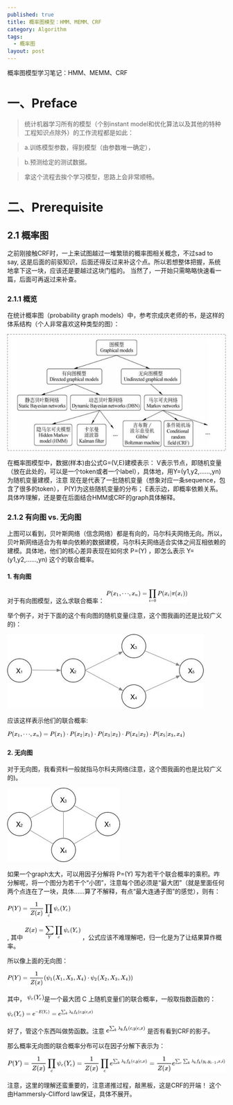 ```yaml
---
published: true
title: 概率图模型：HMM、MEMM、CRF
category: Algorithm
tags: 
  - 概率图
layout: post
---
```




概率图模型学习笔记：HMM、MEMM、CRF

# 一、Preface
> 统计机器学习所有的模型（个别instant model和优化算法以及其他的特种工程知识点除外）的工作流程都是如此：

> a.训练模型参数，得到模型（由参数唯一确定），

> b.预测给定的测试数据。

> 拿这个流程去挨个学习模型，思路上会非常顺畅。
 
# 二、Prerequisite
## 2.1 概率图
之前刚接触CRF时，一上来试图越过一堆繁琐的概率图相关概念，不过sad to say, 这是后面的前驱知识，后面还得反过来补这个点。所以若想整体把握，系统地拿下这一块，应该还是要越过这块门槛的。 当然了，一开始只需略略快速看一篇，后面可再返过来补查。
### 2.1.1 概览
在统计概率图（probability graph models）中，参考宗成庆老师的书，是这样的体系结构（个人非常喜欢这种类型的图）：

![0](https://raw.githubusercontent.com/lyp22/lyp22.github.io/master/_posts/image/CRF/1.jpg)

在概率图模型中，数据(样本)由公式G=(V,E)建模表示：  V表示节点，即随机变量（放在此处的，可以是一个token或者一个label），具体地，用Y=(y1,y2,……,yn)  为随机变量建模，注意  现在是代表了一批随机变量（想象对应一条sequence，包含了很多的token），  P(Y)为这些随机变量的分布； E表示边，即概率依赖关系。具体咋理解，还是要在后面结合HMM或CRF的graph具体解释。


### 2.1.2 有向图 vs. 无向图
上图可以看到，贝叶斯网络（信念网络）都是有向的，马尔科夫网络无向。所以，贝叶斯网络适合为有单向依赖的数据建模，马尔科夫网络适合实体之间互相依赖的建模。具体地，他们的核心差异表现在如何求 P=(Y) ，即怎么表示 Y=(y1,y2,……,yn) 这个的联合概率。
#### 1. 有向图
对于有向图模型，这么求联合概率： 
![0](https://raw.githubusercontent.com/lyp22/lyp22.github.io/master/_posts/image/CRF/f1.jpg)


举个例子，对于下面的这个有向图的随机变量(注意，这个图我画的还是比较广义的)：

![0](https://raw.githubusercontent.com/lyp22/lyp22.github.io/master/_posts/image/CRF/2.jpg)

应该这样表示他们的联合概率:

![0](https://raw.githubusercontent.com/lyp22/lyp22.github.io/master/_posts/image/CRF/f2.jpg)

#### 2. 无向图

对于无向图，我看资料一般就指马尔科夫网络(注意，这个图我画的也是比较广义的)。

![0](https://raw.githubusercontent.com/lyp22/lyp22.github.io/master/_posts/image/CRF/3.jpg)

如果一个graph太大，可以用因子分解将 P=(Y) 写为若干个联合概率的乘积。咋分解呢，将一个图分为若干个“小团”，注意每个团必须是“最大团”（就是里面任何两个点连在了一块，具体……算了不解释，有点“最大连通子图”的感觉），则有：

![0](https://raw.githubusercontent.com/lyp22/lyp22.github.io/master/_posts/image/CRF/f3.jpg)

, 其中 ![0](https://raw.githubusercontent.com/lyp22/lyp22.github.io/master/_posts/image/CRF/f4.jpg) ，公式应该不难理解吧，归一化是为了让结果算作概率。

所以像上面的无向图：

![0](https://raw.githubusercontent.com/lyp22/lyp22.github.io/master/_posts/image/CRF/f5.jpg)

其中，  ![0](https://raw.githubusercontent.com/lyp22/lyp22.github.io/master/_posts/image/CRF/f6.jpg)是一个最大团 C 上随机变量们的联合概率，一般取指数函数的：

![0](https://raw.githubusercontent.com/lyp22/lyp22.github.io/master/_posts/image/CRF/f7.jpg)

好了，管这个东西叫做势函数。注意 ![0](https://raw.githubusercontent.com/lyp22/lyp22.github.io/master/_posts/image/CRF/f8.png) 是否有看到CRF的影子。

那么概率无向图的联合概率分布可以在因子分解下表示为：

![0](https://raw.githubusercontent.com/lyp22/lyp22.github.io/master/_posts/image/CRF/f9.png)

注意，这里的理解还蛮重要的，注意递推过程，敲黑板，这是CRF的开端！
这个由Hammersly-Clifford law保证，具体不展开。
